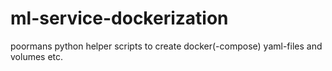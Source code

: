 # ml-service-dockerization
poormans python helper scripts to create docker(-compose) yaml-files and volumes etc.
